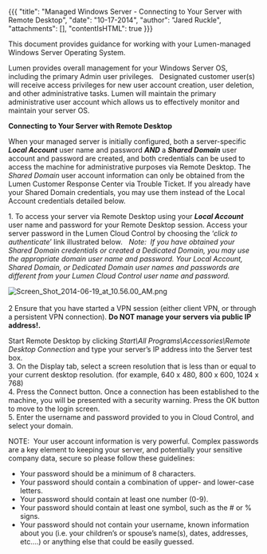 {{{
  "title": "Managed Windows Server - Connecting to Your Server with Remote Desktop",
  "date": "10-17-2014",
  "author": "Jared Ruckle",
  "attachments": [],
  "contentIsHTML": true
}}}

<p>This document provides guidance for working with your Lumen-managed Windows Server Operating System.</p>
<p>Lumen provides overall management for your Windows Server OS, including the primary Admin user privileges.&nbsp;&nbsp; Designated customer user(s) will receive access privileges for new user account creation, user deletion, and other administrative
  tasks. Lumen will maintain the primary administrative user account which allows us to effectively monitor and maintain your server OS.</p>
<p><strong>Connecting to Your Server with Remote Desktop</strong>
</p>
<p>When your managed server is initially configured, both a server-specific <strong><em>Local Account</em></strong> user name and password <strong><em>AND</em></strong> a <strong><em>Shared Domain</em></strong> user account and password are created, and
  both credentials can be used to access the machine for administrative purposes via Remote Desktop. The <em>Shared Domain</em> user account information can only be obtained from the Lumen Customer Response Center via Trouble
  Ticket. If you already have your Shared Domain credentials, you may use them instead of the Local Account credentials detailed below.</p>
<p>1. To access your server via Remote Desktop using your <strong><em>Local Account</em></strong> user name and password for your Remote Desktop session. Access your server password in the Lumen Cloud Control by choosing the ‘<em>click to authenticate</em>’
  link illustrated below<em>.&nbsp;&nbsp; Note:&nbsp; If you have obtained your Shared Domain credentials or created a Dedicated Domain, you may use the appropriate domain user name and password. Your Local Account, Shared Domain, or Dedicated Domain user names and passwords are different from your Lumen Cloud Control user name and password.</em>
</p>

<p><img src="https://t3n.zendesk.com/attachments/token/6tfHYCovnaybmZj7pDxCakmxX/?name=Screen+Shot+2014-06-19+at+10.56.00+AM.png" alt="Screen_Shot_2014-06-19_at_10.56.00_AM.png" />
  <br />&nbsp;
  <br />2 Ensure that you have started a VPN session (either client VPN, or through a persistent VPN connection). <strong>Do NOT manage your servers via public IP address!.</strong>
</p>
<p> Start Remote Desktop by clicking <em>Start\All Programs\Accessories\Remote Desktop Connection</em> and type your server’s IP address into the Server test box.
  <br />3. On the Display tab, select a screen resolution that is less than or equal to your current desktop resolution. (for example, 640 x 480, 800 x 600, 1024 x 768)
  <br />4. Press the Connect button. Once a connection has been established to the machine, you will be presented with a security warning. Press the OK button to move to the login screen.
  <br />5. Enter the username and password provided to you in Cloud Control, and select your domain.</p>
<p>NOTE: &nbsp;Your user account information is very powerful. Complex passwords are a key element to keeping your server, and potentially your sensitive company data, secure so please follow these guidelines:</p>
<ul>
  <li>Your password should be a minimum of 8 characters.</li>
  <li>Your password should contain a combination of upper- and lower-case letters.</li>
  <li>Your password should contain at least one number (0-9).</li>
  <li>Your password should contain at least one symbol, such as the # or % signs.</li>
  <li>Your password should not contain your username, known information about you (i.e. your children’s or spouse’s name(s), dates, addresses, etc….) or anything else that could be easily guessed.</li>
</ul>
